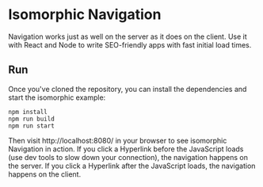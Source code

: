 # Isomorphic Navigation
Navigation works just as well on the server as it does on the client. Use it with React and Node to write SEO-friendly apps with fast initial load times.

## Run
Once you've cloned the repository, you can install the dependencies and start the isomorphic example:

    npm install
    npm run build
    npm run start
	
Then visit http://localhost:8080/ in your browser to see isomorphic Navigation in action. If you click a Hyperlink before the JavaScript loads (use dev tools to slow down your connection), the navigation happens on the server. If you click a Hyperlink after the JavaScript loads, the navigation happens on the client. 
